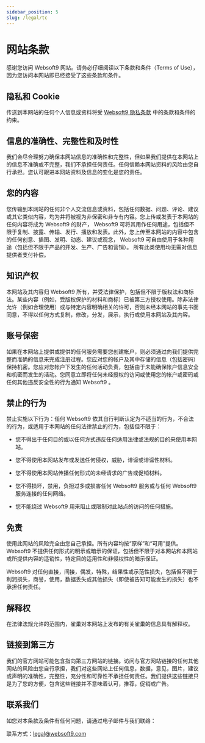 ```yaml
---
sidebar_position: 5
slug: /legal/tc
---
```


# 网站条款

感谢您访问 Websoft9 网站。请务必仔细阅读以下条款和条件（Terms of Use），因为您访问本网站即已经接受了这些条款和条件。  

## 隐私和 Cookie

传送到本网站的任何个人信息或资料将受 [Websoft9 隐私条款](./privacy) 中的条款和条件的约束。

## 信息的准确性、完整性和及时性

我们会尽合理努力确保本网站信息的准确性和完整性，但如果我们提供在本网站上的信息不准确或不完整，我们不承担任何责任。任何信赖本网站资料的风险由您自行承担。您认可跟进本网站资料及信息的变化是您的责任。

## 您的内容

您传输到本网站的任何非个人交流信息或资料，包括任何数据、问题、评论、建议或其它类似内容，均为并将被视为非保密和非专有内容。您上传或发表于本网站的任何内容将成为 Websoft9  的财产， Websoft9  可将其用作任何用途，包括但不限于复制、披露、传输、发行、播放和发表。此外，您上传至本网站的内容中包含的任何创意、插图、发明、动态、建议或观念， Websoft9  可自由使用于各种用途（包括但不限于产品的开发、生产、广告和营销）。 所有此类使用均无需对信息提供者支付补偿。

## 知识产权

本网站及其内容归 Websoft9 所有，并受法律保护，包括但不限于版权法和商标法。某些内容（例如，受版权保护的材料和商标）已被第三方授权使用。除非法律允许（例如合理使用）或与特定内容明确相关的许可，否则未经本网站的事先书面同意，不得以任何方式复制，修改，分发，展示，执行或使用本网站及其内容。


## 账号保密

如果在本网站上提供或提供的任何服务需要您创建帐户，则必须通过向我们提供完整而准确的信息来完成注册过程。您应对您的帐户及其中存储的信息（包括密码）保持机密。您应对您帐户下发生的任何活动负责，包括由于未能确保帐户信息安全和机密而发生的活动。您同意立即将任何未经授权的访问或使用您的帐户或密码或任何其他违反安全性的行为通知 Websoft9  。


## 禁止的行为

禁止实施以下行为：任何 Websoft9 依其自行判断认定为不适当的行为，不合法的行为，或适用于本网站的任何法律禁止的行为，包括但不限于：

* 您不得出于任何目的或以任何方式违反任何适用法律或法规的目的来使用本网站。

* 您不得使用本网站发布或发送任何侵权，威胁，诽谤或诽谤性材料。

* 您不得使用本网站传播任何形式的未经请求的广告或促销材料。

* 您不得损坏，禁用，负担过多或损害任何 Websoft9 服务或与任何 Websoft9 服务连接的任何网络。

* 您不能绕过 Websoft9 用来阻止或限制对此站点的访问的任何措施。

## 免责

使用此网站的风险完全由您自己承担。所有内容均按“原样”和“可用”提供。Websoft9 不提供任何形式的明示或暗示的保证，包括但不限于对本网站和本网站或所提供内容的适销性，特定目的适用性和非侵权性的暗示保证。  

 Websoft9  对任何直接，间接，偶发，特殊，结果性或示范性损失，包括但不限于利润损失，商誉，使用，数据丢失或其他损失（即使被告知可能发生的损失）也不承担任何责任。


## 解释权

在法律法规允许的范围内，雀巢对本网站上发布的有关雀巢的信息具有解释权。

## 链接到第三方

我们的官方网站可能包含指向第三方网站的链接。访问与官方网站链接的任何其他网站的风险由您自行承担，我们对这些网站上任何信息，数据，意见，图片，建议或声明的准确性，完整性，充分性和可靠性不承担任何责任。我们提供这些链接只是为了您的方便，包含这些链接并不意味着认可，推荐，促销或广告。  

## 联系我们

如您对本条款及条件有任何问题，请通过电子邮件与我们联络：

联系方式：legal@websoft9.com